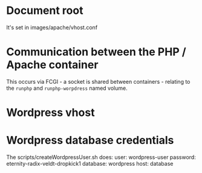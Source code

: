 # Document root

It's set in images/apache/vhost.conf 

# Communication between the PHP / Apache container

This occurs via FCGI - a socket is shared between containers - relating to the `runphp` and `runphp-worpdress` named volume.

# Wordpress vhost

# Wordpress database credentials

The scripts/createWordpressUser.sh does:
user: wordpress-user
password: eternity-radix-veldt-dropkick1
database: wordpress
host: database
